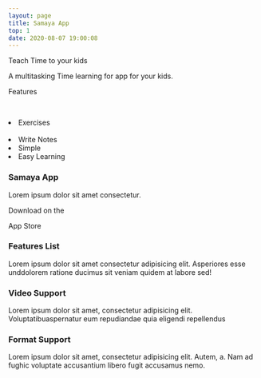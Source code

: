 ```yaml
---
layout: page
title: Samaya App
top: 1
date: 2020-08-07 19:00:08
---
```

<div class="flex justify-center mx-auto my-10 mt-8">
   <div class="w-56 px-4 pt-12 mr-20 font-sans font-semibold text-center text-gray-400 bg-gray-900 border border-teal-700 border-double rounded-lg shadow-xl py video-screen h hover:bg-gray-800" id="video-player">
      Teach Time to your kids
      <p class="mt-6 font-sans text-sm font-normal"> A multitasking Time learning for app for your kids. </p>
      <div class="mt-8">
      Features
         <p class="mt-2 text-center"> 
               <li class="font-sans text-sm font-light text-center list-none">Exercises</li> 
               <li class="font-sans text-sm font-light text-center list-none ">Write Notes</li>
               <li class="font-sans text-sm font-light text-center list-none ">Simple </li>
               <li class="font-sans text-sm font-light text-center list-none ">Easy Learning</li>
         </p>
      </div>
   </div>
    <div class="mt-16">
        <div class="flex ">
            <i class="w-20 h-20 pt-4 pl-3 text-6xl text-center bg-gray-400 border border-teal-600 rounded-full shadow-xl fa fa-play fa-lg" aria-hidden="true"></i>
            <h3 class="mt-6 ml-4 text-xl font-semibold text-center text-white">Samaya App</h3>
        </div>
        <p class="mt-8 ml-2 text-sm font-light text-white">Lorem ipsum dolor sit amet consectetur.</p>
        <div class="flex p-0 mt-8 mr-12 bg-black rounded-lg">
            <i class="mx-4 my-4 text-4xl text-white fa fa-apple" aria-hidden="true"></i>
            <div class="mt-2">
                <p class="text-sm text-white">Download on the</p>
                <span class="font-semibold text-white">App Store</span>
            </div>
        </div>
    </div>
</div>  
<div class="flex justify-center my-16 text-center text-white">
   <div class="w-1/5 mr-8">
      <h3 class="font-semibold text-white ">Features List</h3>
      <p class="mt-2 text-sm text-gray-400">Lorem ipsum dolor sit amet consectetur adipisicing elit. Asperiores esse unddolorem ratione ducimus sit veniam quidem at labore sed!</p>
   </div>
   <div class="w-1/5 mr-8">
      <h3 class="font-semibold text-white ">Video Support</h3>
      <p class="mt-2 text-sm text-gray-400">Lorem ipsum dolor sit amet, consectetur adipisicing elit. Voluptatibuaspernatur eum repudiandae quia eligendi repellendus </p>
   </div>
   <div class="w-1/5 mr-8">
      <h3 class="font-semibold text-white ">Format Support</h3>
      <p class="mt-2 text-sm text-gray-400">Lorem ipsum dolor sit amet, consectetur adipisicing elit. Autem, a. Nam ad fughic voluptate accusantium libero fugit accusamus nemo.</p>
   </div>
</div>